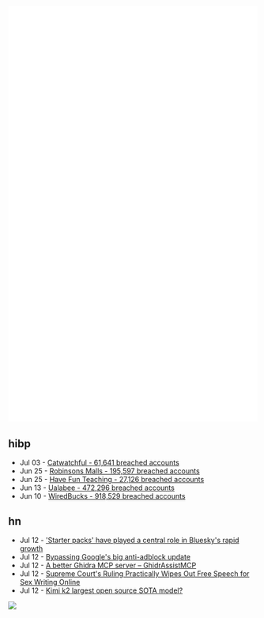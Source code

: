 ![Metrics](https://raw.githubusercontent.com/phixion/phixion/master/metrics.svg)

## hibp

<!--
for https://github.com/phixion/phixion/blob/main/.github/workflows/feeds.yml
-->
<!--START_SECTION:haveibeenpwnd-->
- Jul 03 - [Catwatchful - 61,641 breached accounts](https://haveibeenpwned.com/Breach/Catwatchful)
- Jun 25 - [Robinsons Malls - 195,597 breached accounts](https://haveibeenpwned.com/Breach/RobinsonsMalls)
- Jun 25 - [Have Fun Teaching - 27,126 breached accounts](https://haveibeenpwned.com/Breach/HaveFunTeaching)
- Jun 13 - [Ualabee - 472,296 breached accounts](https://haveibeenpwned.com/Breach/Ualabee)
- Jun 10 - [WiredBucks - 918,529 breached accounts](https://haveibeenpwned.com/Breach/WiredBucks)
<!--END_SECTION:haveibeenpwnd-->

## hn

<!--
for https://github.com/phixion/phixion/blob/main/.github/workflows/feeds.yml
-->
<!--START_SECTION:hn-->
- Jul 12 - ['Starter packs' have played a central role in Bluesky's rapid growth](https://www.tu-darmstadt.de/universitaet/aktuelles_meldungen/einzelansicht_512064.en.jsp)
- Jul 12 - [Bypassing Google's big anti-adblock update](https://0x44.xyz/blog/web-request-blocking/)
- Jul 12 - [A better Ghidra MCP server – GhidrAssistMCP](https://github.com/jtang613/GhidrAssistMCP)
- Jul 12 - [Supreme Court's Ruling Practically Wipes Out Free Speech for Sex Writing Online](https://ellsberg.substack.com/p/free-speech)
- Jul 12 - [Kimi k2 largest open source SOTA model?](https://github.com/MoonshotAI/Kimi-K2)
<!--END_SECTION:hn-->

<!--
for https://yhype.me
-->
![](https://hit.yhype.me/github/profile?user_id=13013670)
